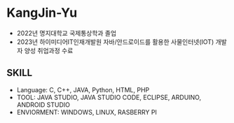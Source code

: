 # KangJin-Yu
- 2022년 명지대학교 국제통상학과 졸업
- 2023년 하이미디어IT인재개발원 자바/안드로이드를 활용한 사물인터넷(IOT) 개발자 양성 취업과정 수료

## SKILL
- Language: C, C++, JAVA, Python, HTML, PHP
- TOOL: JAVA STUDIO, JAVA STUDIO CODE, ECLIPSE, ARDUINO, ANDROID STUDIO
- ENVIORMENT: WINDOWS, LINUX, RASBERRY PI

###
